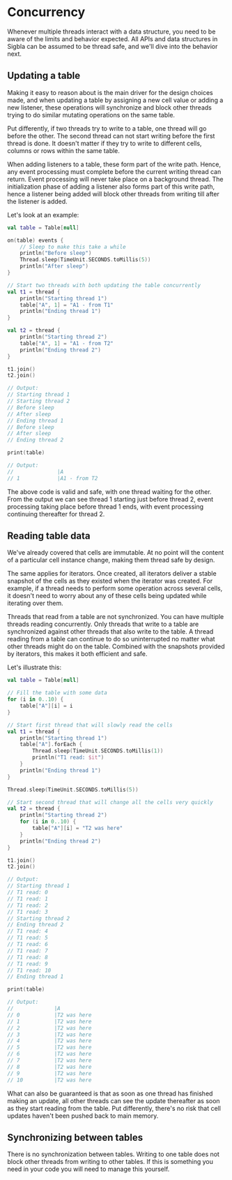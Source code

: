 # Concurrency

Whenever multiple threads interact with a data structure, you need to be aware of the limits and behavior expected.
All APIs and data structures in Sigbla can be assumed to be thread safe, and we'll dive into the behavior next.

## Updating a table

Making it easy to reason about is the main driver for the design choices made, and when updating a table
by assigning a new cell value or adding a new listener, these operations will synchronize and block other threads
trying to do similar mutating operations on the same table.

Put differently, if two threads try to write to a table, one thread will go before the other. The second thread can not
start writing before the first thread is done. It doesn't matter if they try to write to different cells, columns or
rows within the same table.

When adding listeners to a table, these form part of the write path. Hence, any event processing must complete before
the current writing thread can return. Event processing will never take place on a background thread. The initialization
phase of adding a listener also forms part of this write path, hence a listener being added will block other threads
from writing till after the listener is added.

Let's look at an example:

``` kotlin
val table = Table[null]

on(table) events {
    // Sleep to make this take a while
    println("Before sleep")
    Thread.sleep(TimeUnit.SECONDS.toMillis(5))
    println("After sleep")
}

// Start two threads with both updating the table concurrently
val t1 = thread {
    println("Starting thread 1")
    table["A", 1] = "A1 - from T1"
    println("Ending thread 1")
}

val t2 = thread {
    println("Starting thread 2")
    table["A", 1] = "A1 - from T2"
    println("Ending thread 2")
}

t1.join()
t2.join()

// Output:
// Starting thread 1
// Starting thread 2
// Before sleep
// After sleep
// Ending thread 1
// Before sleep
// After sleep
// Ending thread 2

print(table)

// Output:
//              |A            
// 1            |A1 - from T2 
```

The above code is valid and safe, with one thread waiting for the other. From the output we can see thread 1 starting
just before thread 2, event processing taking place before thread 1 ends, with event processing continuing thereafter
for thread 2.

## Reading table data

We've already covered that cells are immutable. At no point will the content of a particular cell instance change,
making them thread safe by design.

The same applies for iterators. Once created, all iterators deliver a stable snapshot of the cells as they existed when
the iterator was created. For example, if a thread needs to perform some operation across several cells, it doesn't
need to worry about any of these cells being updated while iterating over them.

Threads that read from a table are not synchronized. You can have multiple threads reading concurrently. Only threads
that write to a table are synchronized against other threads that also write to the table. A thread reading from a table
can continue to do so uninterrupted no matter what other threads might do on the table. Combined with the snapshots
provided by iterators, this makes it both efficient and safe.

Let's illustrate this:

``` kotlin
val table = Table[null]

// Fill the table with some data
for (i in 0..10) {
    table["A"][i] = i
}

// Start first thread that will slowly read the cells
val t1 = thread {
    println("Starting thread 1")
    table["A"].forEach {
        Thread.sleep(TimeUnit.SECONDS.toMillis(1))
        println("T1 read: $it")
    }
    println("Ending thread 1")
}

Thread.sleep(TimeUnit.SECONDS.toMillis(5))

// Start second thread that will change all the cells very quickly
val t2 = thread {
    println("Starting thread 2")
    for (i in 0..10) {
        table["A"][i] = "T2 was here"
    }
    println("Ending thread 2")
}

t1.join()
t2.join()

// Output:
// Starting thread 1
// T1 read: 0
// T1 read: 1
// T1 read: 2
// T1 read: 3
// Starting thread 2
// Ending thread 2
// T1 read: 4
// T1 read: 5
// T1 read: 6
// T1 read: 7
// T1 read: 8
// T1 read: 9
// T1 read: 10
// Ending thread 1

print(table)

// Output:
//             |A           
// 0           |T2 was here 
// 1           |T2 was here 
// 2           |T2 was here 
// 3           |T2 was here 
// 4           |T2 was here 
// 5           |T2 was here 
// 6           |T2 was here 
// 7           |T2 was here 
// 8           |T2 was here 
// 9           |T2 was here 
// 10          |T2 was here 
```

What can also be guaranteed is that as soon as one thread has finished making an update, all other threads can see the
update thereafter as soon as they start reading from the table. Put differently, there's no risk that cell updates
haven't been pushed back to main memory.

## Synchronizing between tables

There is no synchronization between tables. Writing to one table does not block other threads from writing to other
tables. If this is something you need in your code you will need to manage this yourself.